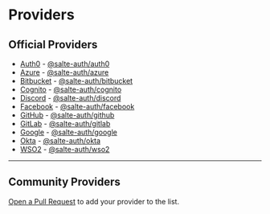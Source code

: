 # Providers

## Official Providers

- [Auth0](https://auth0.com) - [@salte-auth/auth0](https://github.com/salte-auth/auth0)
- [Azure](https://azure.microsoft.com/en-us/services/active-directory) - [@salte-auth/azure](https://github.com/salte-auth/azure)
- [Bitbucket](https://bitbucket.org) - [@salte-auth/bitbucket](https://github.com/salte-auth/bitbucket)
- [Cognito](https://aws.amazon.com/cognito) - [@salte-auth/cognito](https://github.com/salte-auth/cognito)
- [Discord](https://discord.com) - [@salte-auth/discord](https://github.com/salte-auth/discord)
- [Facebook](https://facebook.com) - [@salte-auth/facebook](https://github.com/salte-auth/facebook)
- [GitHub](https://github.com) - [@salte-auth/github](https://github.com/salte-auth/github)
- [GitLab](https://gitlab.com) - [@salte-auth/gitlab](https://github.com/salte-auth/gitlab)
- [Google](https://google.com) - [@salte-auth/google](https://github.com/salte-auth/google)
- [Okta](https://www.okta.com/) - [@salte-auth/okta](https://github.com/salte-auth/okta)
- [WSO2](https://wso2.com) - [@salte-auth/wso2](https://github.com/salte-auth/wso2)

---

## Community Providers

[Open a Pull Request](https://github.com/salte-auth/salte-auth/blob/master/CONTRIBUTING.md#submitting-a-pull-request) to add your provider to the list.

<!-- 
~ Example ~

- [Provider Name](link-to-provider) - [your-package-name-here](link-to-source)
 -->
